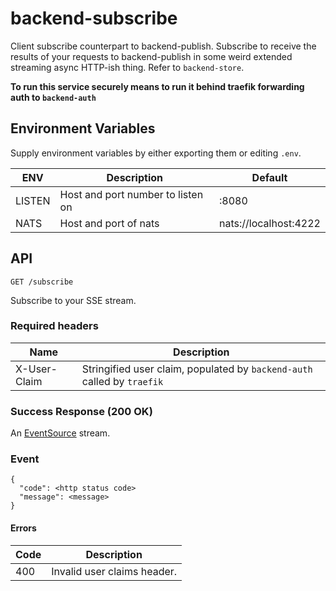 # backend-subscribe

Client subscribe counterpart to backend-publish. Subscribe to receive the results of your requests to backend-publish in some weird extended streaming async HTTP-ish thing. Refer to ```backend-store```.

**To run this service securely means to run it behind traefik forwarding auth to `backend-auth`**

## Environment Variables

Supply environment variables by either exporting them or editing ```.env```.

| ENV | Description | Default |
| ---- | ----------- | ------- |
| LISTEN | Host and port number to listen on | :8080 |
| NATS | Host and port of nats | nats://localhost:4222 |

## API

```
GET /subscribe
```

Subscribe to your SSE stream.

### Required headers

| Name | Description |
| ---- | ----------- |
| X-User-Claim | Stringified user claim, populated by `backend-auth` called by `traefik` |

### Success Response (200 OK)

An [EventSource](https://developer.mozilla.org/en-US/docs/Web/API/EventSource) stream.

### Event

```
{
  "code": <http status code>
  "message": <message>
}
```

#### Errors

| Code | Description |
| ---- | ----------- |
| 400 | Invalid user claims header. |
